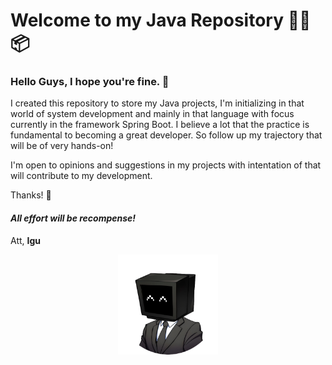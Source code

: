 # Welcome to my Java Repository :man_technologist::package:

### **Hello Guys, I hope you're fine.** :wave:

I created this repository to store my Java projects, I'm initializing in that world of system development and mainly in that language with focus currently in the framework Spring Boot. I believe a lot that the practice is fundamental to becoming a great developer. So follow up my trajectory that will be of very hands-on!

I'm open to opinions and suggestions in my projects with intentation of that will contribute to my development.

Thanks! :bow:

#### *All effort will be recompense!*

Att,
**Igu**

<p align="center">
    <img src="images/pchappy.png" alt="Imagem PC Feliz" width="160" height="160">
</p>
